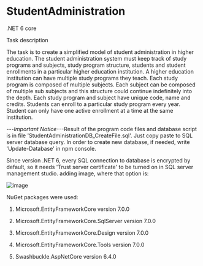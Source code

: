# StudentAdministration

.NET 6 core

Task description

The task is to create a simplified model of student administration in higher education. The student administration system must keep track of study programs and subjects, study program structure, students and student enrollments in a particular higher education institution. A higher education institution can have multiple study programs they teach. Each study program is composed of multiple subjects. Each subject can be composed of multiple sub subjects and this structure could continue indefinitely into the depth. Each study program and subject have unique code, name and credits. Students can enroll to a particular study program every year. Student can only have one active enrollment at a time at the same institution. 

---*Important Notice*---Result of the program code files and database script is in file 'StudentAdministrationDB_CreateFile.sql'. Just copy paste to SQL server database query.
In order to create new database, if needed, write 'Update-Database' in npm console.

Since version .NET 6, every SQL connection to database is encrypted by default, so it needs 'Trust server certificate' to be turned on in SQL server management studio.
adding image, where that option is: 

![image](https://user-images.githubusercontent.com/96888736/203844204-563b9c16-35bf-4ec6-b22e-c40ab94f7bd4.png)

NuGet packages were used:

1) Microsoft.EntityFrameworkCore version 7.0.0

2) Microsoft.EntityFrameworkCore.SqlServer version 7.0.0

3) Microsoft.EntityFrameworkCore.Design version 7.0.0

4) Microsoft.EntityFrameworkCore.Tools version 7.0.0

5) Swashbuckle.AspNetCore version 6.4.0 
